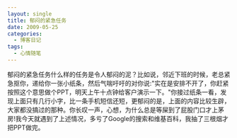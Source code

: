 ```yaml
---
layout: single
title: 郁闷的紧急任务
date: 2009-05-25
categories:
  - 博客日记
tags:
  - 心情随笔
---
```


郁闷的紧急任务什么样的任务是令人郁闷的泥？比如说，邻近下班的时候，老总紧急抠你，递给你一张小纸条，然后气喘吁吁的对你说&#58;\"实在是安排不开了，你赶紧按照这个意思做个PPT，明天上午十点钟给客户演示一下。\"你接过纸条一看，发现上面只有几行小字，比一条手机短信还短，更郁闷的是，上面的内容比较生辟，大家都没搞过的那种。你长叹一声，心想，为什么总是等屎到了屁股门口才上茅房!我今天就遇到了上述情况，多亏了Google的搜索和维基百科，我抽了三根烟才把PPT做完。
